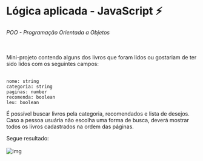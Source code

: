 # Lógica aplicada - JavaScript ⚡
###### POO - Programação Orientada a Objetos

<br>
Mini-projeto contendo alguns dos livros que foram lidos ou gostariam de ter sido lidos com os seguintes campos:
<br><br>

```
nome: string
categoria: string
paginas: number
recomenda: boolean
leu: boolean
```

É possível buscar livros pela categoria, recomendados e lista de desejos. Caso a pessoa usuária não escolha uma forma de busca, deverá mostrar todos os livros cadastrados na ordem das páginas.

Segue resultado:
<br><br>
![img](https://i.ibb.co/N7nRYrd/2021-06-02-1.png)

